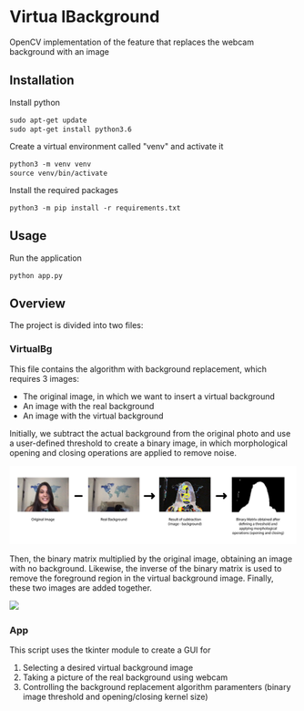 # Virtua lBackground

OpenCV implementation of the feature that replaces the webcam background with an image

## Installation

Install python
```
sudo apt-get update
sudo apt-get install python3.6
```

Create a virtual environment called "venv" and activate it
```
python3 -m venv venv
source venv/bin/activate
```

Install the required packages
```
python3 -m pip install -r requirements.txt
```

## Usage 

Run the application
```
python app.py
```

## Overview

The project is divided into two files:

### VirtualBg
This file contains the algorithm with background replacement, which requires 3 images:
- The original image, in which we want to insert a virtual background
- An image with the real background
- An image with the virtual background 

Initially, we subtract the actual background from the original photo and use a user-defined threshold to create a binary image, in which morphological opening and closing operations are applied to remove noise.

![](images/readme1.png)

Then, the binary matrix multiplied by the original image, obtaining an image with no background. Likewise, the inverse of the binary matrix is used to remove the foreground region in the virtual background image. Finally, these two images are added together.

![](images/readme2.png)

### App

This script uses the tkinter module to create a GUI for
1. Selecting a desired virtual background image
2. Taking a picture of the real background using webcam
3. Controlling the background replacement algorithm paramenters (binary image threshold and opening/closing kernel size)
